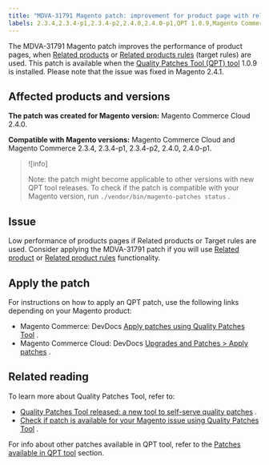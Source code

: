 ```yaml
---
title: "MDVA-31791 Magento patch: improvement for product page with related products and target rules"
labels: 2.3.4,2.3.4-p1,2.3.4-p2,2.4.0,2.4.0-p1,QPT 1.0.9,Magento Commerce,Magento Commerce Cloud,Quality Patches Tool,performance,product page,support tools
---
```


The MDVA-31791 Magento patch improves the performance of product pages, when [Related products](https://docs.magento.com/user-guide/catalog/settings-advanced-related-products.html) or [Related products rules](https://docs.magento.com/user-guide/marketing/product-related-rules.html) (target rules) are used. This patch is available when the [Quality Patches Tool (QPT) tool](https://support.magento.com/hc/en-us/articles/360047139492) 1.0.9 is installed. Please note that the issue was fixed in Magento 2.4.1.

## Affected products and versions

 **The patch was created for Magento version:** Magento Commerce Cloud 2.4.0.

 **Compatible with Magento versions:** Magento Commerce Cloud and Magento Commerce 2.3.4, 2.3.4-p1, 2.3.4-p2, 2.4.0, 2.4.0-p1.

>![info]
>
>Note: the patch might become applicable to other versions with new QPT tool releases. To check if the patch is compatible with your Magento version, run `./vendor/bin/magento-patches status` .

## Issue

Low performance of products pages if Related products or Target rules are used. Consider applying the MDVA-31791 patch if you will use [Related product](https://docs.magento.com/user-guide/catalog/settings-advanced-related-products.html) or [Related product rules](https://docs.magento.com/user-guide/marketing/product-related-rules.html) functionality.

## Apply the patch

For instructions on how to apply an QPT patch, use the following links depending on your Magento product:

* Magento Commerce: DevDocs [Apply patches using Quality Patches Tool](https://devdocs.magento.com/guides/v2.4/comp-mgr/patching/mqp.html) .
* Magento Commerce Cloud: DevDocs [Upgrades and Patches > Apply patches](https://devdocs.magento.com/cloud/project/project-patch.html) .

## Related reading

To learn more about Quality Patches Tool, refer to:

* [Quality Patches Tool released: a new tool to self-serve quality patches](https://support.magento.com/hc/en-us/articles/360047139492) .
* [Check if patch is available for your Magento issue using Quality Patches Tool](https://support.magento.com/hc/en-us/articles/360047125252) .

For info about other patches available in QPT tool, refer to the [Patches available in QPT tool](https://support.magento.com/hc/en-us/sections/360010506631-Patches-available-in-QPT-tool-) section.